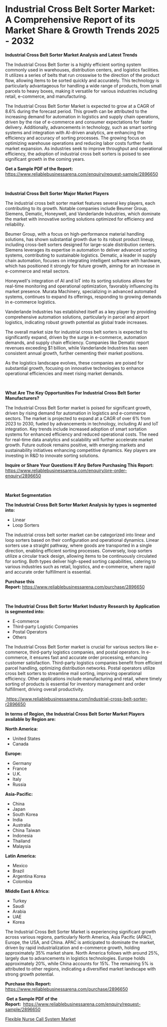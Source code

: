 <p><h1>Industrial Cross Belt Sorter Market: A Comprehensive Report of its Market Share & Growth Trends 2025 - 2032</h1></p><p><strong>Industrial Cross Belt Sorter Market Analysis and Latest Trends</strong></p>
<p><p>The Industrial Cross Belt Sorter is a highly efficient sorting system commonly used in warehouses, distribution centers, and logistics facilities. It utilizes a series of belts that run crosswise to the direction of the product flow, allowing items to be sorted quickly and accurately. This technology is particularly advantageous for handling a wide range of products, from small parcels to heavy boxes, making it versatile for various industries including retail, e-commerce, and manufacturing.</p><p>The Industrial Cross Belt Sorter Market is expected to grow at a CAGR of 8.6% during the forecast period. This growth can be attributed to the increasing demand for automation in logistics and supply chain operations, driven by the rise of e-commerce and consumer expectations for faster delivery. Additionally, advancements in technology, such as smart sorting systems and integration with AI-driven analytics, are enhancing the efficiency and accuracy of sorting processes. The growing focus on optimizing warehouse operations and reducing labor costs further fuels market expansion. As industries seek to improve throughput and operational efficiency, the adoption of industrial cross belt sorters is poised to see significant growth in the coming years.</p></p>
<p><strong>Get a Sample PDF of the Report:&nbsp;</strong> <a href="https://www.reliablebusinessarena.com/enquiry/request-sample/2896650?utm_campaign=2630&utm_medium=2&utm_source=Github&utm_content=ia&utm_term=15032025&utm_id=industrial-cross-belt-sorter">https://www.reliablebusinessarena.com/enquiry/request-sample/2896650</a></p>
<p>&nbsp;</p>
<p><strong>Industrial Cross Belt Sorter Major Market Players</strong></p>
<p><p>The industrial cross belt sorter market features several key players, each contributing to its growth. Notable companies include Beumer Group, Siemens, Dematic, Honeywell, and Vanderlande Industries, which dominate the market with innovative sorting solutions optimized for efficiency and reliability.</p><p>Beumer Group, with a focus on high-performance material handling solutions, has shown substantial growth due to its robust product lineup, including cross-belt sorters designed for large-scale distribution centers. Siemens leverages its expertise in automation to deliver advanced sorting systems, contributing to sustainable logistics. Dematic, a leader in supply chain automation, focuses on integrating intelligent software with hardware, which has positioned it strongly for future growth, aiming for an increase in e-commerce and retail sectors.</p><p>Honeywell's integration of AI and IoT into its sorting solutions allows for real-time monitoring and operational optimization, favorably influencing its market presence. Murata Machinery, specializing in advanced automated systems, continues to expand its offerings, responding to growing demands in e-commerce logistics.</p><p>Vanderlande Industries has established itself as a key player by providing comprehensive automation solutions, particularly in parcel and airport logistics, indicating robust growth potential as global trade increases.</p><p>The overall market size for industrial cross belt sorters is expected to significantly expand, driven by the surge in e-commerce, automation demands, and supply chain efficiency. Companies like Dematic report revenues exceeding $1 billion, while Vanderlande Industries has seen consistent annual growth, further cementing their market positions.</p><p>As the logistics landscape evolves, these companies are poised for substantial growth, focusing on innovative technologies to enhance operational efficiencies and meet rising market demands.</p></p>
<p>&nbsp;</p>
<p><strong>What Are The Key Opportunities For Industrial Cross Belt Sorter Manufacturers?</strong></p>
<p><p>The Industrial Cross Belt Sorter market is poised for significant growth, driven by rising demand for automation in logistics and e-commerce sectors. The market is projected to expand at a CAGR of over 6% from 2023 to 2030, fueled by advancements in technology, including AI and IoT integration. Key trends include increased adoption of smart sortation systems for enhanced efficiency and reduced operational costs. The need for real-time data analytics and scalability will further accelerate market growth. Future outlook remains positive, with emerging markets and sustainability initiatives enhancing competitive dynamics. Key players are investing in R&D to innovate sorting solutions.</p></p>
<p><strong>Inquire or Share Your Questions If Any Before Purchasing This Report:</strong> <a href="https://www.reliablebusinessarena.com/enquiry/pre-order-enquiry/2896650?utm_campaign=2630&utm_medium=2&utm_source=Github&utm_content=ia&utm_term=15032025&utm_id=industrial-cross-belt-sorter">https://www.reliablebusinessarena.com/enquiry/pre-order-enquiry/2896650</a></p>
<p>&nbsp;</p>
<p><strong>Market Segmentation</strong></p>
<p><strong>The Industrial Cross Belt Sorter Market Analysis by types is segmented into:</strong></p>
<p><ul><li>Linear</li><li>Loop Sorters</li></ul></p>
<p><p>The industrial cross belt sorter market can be categorized into linear and loop sorters based on their configuration and operational dynamics. Linear sorters use a straight pathway, where goods are transported in a single direction, enabling efficient sorting processes. Conversely, loop sorters utilize a circular track design, allowing items to be continuously circulated for sorting. Both types deliver high-speed sorting capabilities, catering to various industries such as retail, logistics, and e-commerce, where rapid and accurate order fulfillment is essential.</p></p>
<p><strong>Purchase this Report:&nbsp;</strong><a href="https://www.reliablebusinessarena.com/purchase/2896650?utm_campaign=2630&utm_medium=2&utm_source=Github&utm_content=ia&utm_term=15032025&utm_id=industrial-cross-belt-sorter">https://www.reliablebusinessarena.com/purchase/2896650</a></p>
<p>&nbsp;</p>
<p><strong>The Industrial Cross Belt Sorter Market Industry Research by Application is segmented into:</strong></p>
<p><ul><li>E-commerce</li><li>Third-party Logistic Companies</li><li>Postal Operators</li><li>Others</li></ul></p>
<p><p>The Industrial Cross Belt Sorter market is crucial for various sectors like e-commerce, third-party logistics companies, and postal operators. In e-commerce, it ensures fast and accurate order processing, enhancing customer satisfaction. Third-party logistics companies benefit from efficient parcel handling, optimizing distribution networks. Postal operators utilize cross belt sorters to streamline mail sorting, improving operational efficiency. Other applications include manufacturing and retail, where timely sorting of products is essential for inventory management and order fulfillment, driving overall productivity.</p></p>
<p><a href="https://www.reliablebusinessarena.com/industrial-cross-belt-sorter-r2896650?utm_campaign=2630&utm_medium=2&utm_source=Github&utm_content=ia&utm_term=15032025&utm_id=industrial-cross-belt-sorter">&nbsp;https://www.reliablebusinessarena.com/industrial-cross-belt-sorter-r2896650</a></p>
<p><strong>In terms of Region, the Industrial Cross Belt Sorter Market Players available by Region are:</strong></p>
<p>
    <p> <strong> North America: </strong>
        <ul>
            <li>United States</li>
            <li>Canada</li>
        </ul>
        </p> 
    <p> <strong> Europe: </strong>
        <ul>
            <li>Germany</li>
            <li>France</li>
            <li>U.K.</li>
            <li>Italy</li>
            <li>Russia</li>
        </ul>
        </p> 
    <p> <strong> Asia-Pacific: </strong>
        <ul>
            <li>China</li>
            <li>Japan</li>
            <li>South Korea</li>
            <li>India</li>
            <li>Australia</li>
            <li>China Taiwan</li>
            <li>Indonesia</li>
            <li>Thailand</li>
            <li>Malaysia</li>
        </ul>
        </p> 
    <p> <strong> Latin America: </strong>
        <ul>
            <li>Mexico</li>
            <li>Brazil</li>
            <li>Argentina Korea</li>
            <li>Colombia</li>
        </ul>
        </p> 
    <p> <strong> Middle East & Africa: </strong>
        <ul>
            <li>Turkey</li>
            <li>Saudi</li>
            <li>Arabia</li>
            <li>UAE</li>
            <li>Korea</li>
        </ul>
    </p>
    </p>
<p><p>The Industrial Cross Belt Sorter Market is experiencing significant growth across various regions, particularly North America, Asia Pacific (APAC), Europe, the USA, and China. APAC is anticipated to dominate the market, driven by rapid industrialization and e-commerce growth, holding approximately 35% market share. North America follows with around 25%, largely due to advancements in logistics technologies. Europe holds approximately 20%, while China accounts for 15%. The remaining 5% is attributed to other regions, indicating a diversified market landscape with strong growth potential.</p></p>
<p><strong>Purchase this Report: </strong><a href="https://www.reliablebusinessarena.com/purchase/2896650?utm_campaign=2630&utm_medium=2&utm_source=Github&utm_content=ia&utm_term=15032025&utm_id=industrial-cross-belt-sorter">https://www.reliablebusinessarena.com/purchase/2896650</a></p>
<p>&nbsp;<strong>Get a Sample PDF of the Report:&nbsp;&nbsp;</strong><a href="https://www.reliablebusinessarena.com/enquiry/request-sample/2896650?utm_campaign=2630&utm_medium=2&utm_source=Github&utm_content=ia&utm_term=15032025&utm_id=industrial-cross-belt-sorter">https://www.reliablebusinessarena.com/enquiry/request-sample/2896650</a></p>
<p><strong></strong></p>
<p><p><a href="https://github.com/semiensamuel72378/Market-Research-Report-List-1/blob/main/flexible-nurse-call-system-market.md?utm_campaign=2630&utm_medium=2&utm_source=Github&utm_content=ia&utm_term=15032025&utm_id=industrial-cross-belt-sorter">Flexible Nurse Call System Market</a></p></p>